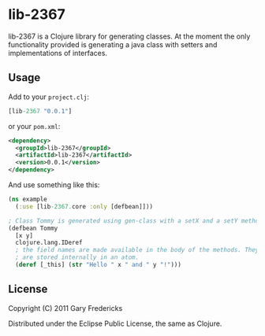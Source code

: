 # lib-2367

lib-2367 is a Clojure library for generating classes. At the moment the only
functionality provided is generating a java class with setters and
implementations of interfaces.

## Usage

Add to your `project.clj`:

```clojure
[lib-2367 "0.0.1"]
```

or your `pom.xml`:

```xml
<dependency>
  <groupId>lib-2367</groupId>
  <artifactId>lib-2367</artifactId>
  <version>0.0.1</version>
</dependency>
```

And use something like this:

```clojure
(ns example
  (:use [lib-2367.core :only [defbean]]))

; Class Tommy is generated using gen-class with a setX and a setY method.
(defbean Tommy
  [x y]
  clojure.lang.IDeref
  ; the field names are made available in the body of the methods. They
  ; are stored internally in an atom.
  (deref [_this] (str "Hello " x " and " y "!")))
```

## License

Copyright (C) 2011 Gary Fredericks

Distributed under the Eclipse Public License, the same as Clojure.

